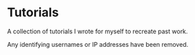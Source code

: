 # Tutorials
A collection of tutorials I wrote for myself to recreate past work.

Any identifying usernames or IP addresses have been removed.
